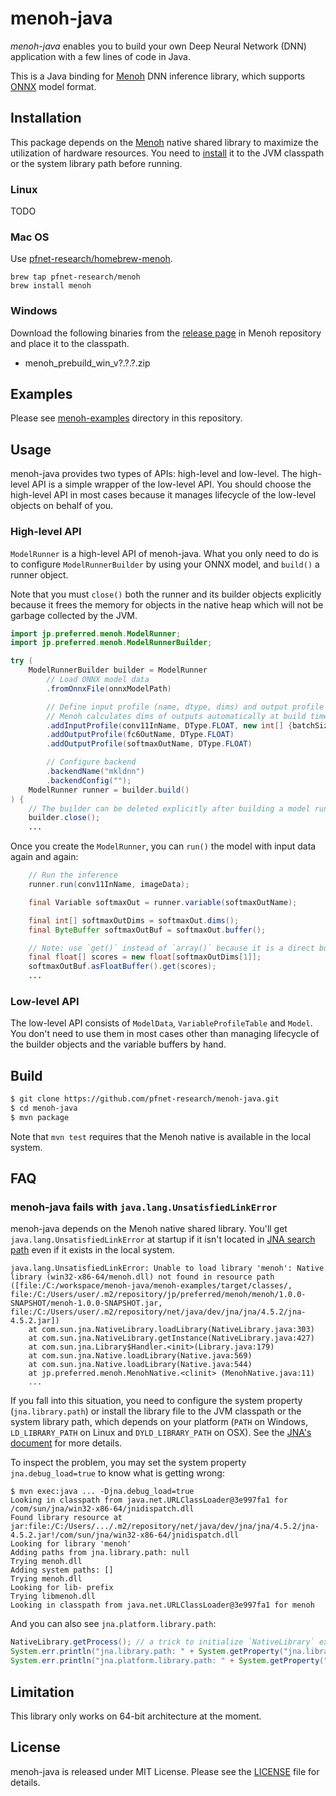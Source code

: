 # menoh-java
*menoh-java* enables you to build your own Deep Neural Network (DNN) application with a few lines of code in Java.

This is a Java binding for [Menoh](https://github.com/pfnet-research/menoh/) DNN inference library, which supports [ONNX](http://onnx.ai/) model format.

## Installation
This package depends on the [Menoh](https://github.com/pfnet-research/menoh/) native shared library to maximize the utilization of hardware resources. You need to [install](https://github.com/pfnet-research/menoh/blob/master/README.md#installation-using-package-manager-or-binary-packages) it to the JVM classpath or the system library path before running.

### Linux
TODO

### Mac OS
Use [pfnet-research/homebrew-menoh](https://github.com/pfnet-research/homebrew-menoh).

```
brew tap pfnet-research/menoh
brew install menoh
```

### Windows
Download the following binaries from the [release page](https://github.com/pfnet-research/menoh/releases) in Menoh repository and place it to the classpath.

- menoh_prebuild_win_v?.?.?.zip

## Examples
Please see [menoh-examples](menoh-examples) directory in this repository.

## Usage
menoh-java provides two types of APIs: high-level and low-level. The high-level API is a simple wrapper of the low-level API. You should choose the high-level API in most cases because it manages lifecycle of the low-level objects on behalf of you.

### High-level API
`ModelRunner` is a high-level API of menoh-java. What you only need to do is to configure `ModelRunnerBuilder` by using your ONNX model, and `build()` a runner object.

Note that you must `close()` both the runner and its builder objects explicitly because it frees the memory for objects in the native heap which will not be garbage collected by the JVM.

```java
import jp.preferred.menoh.ModelRunner;
import jp.preferred.menoh.ModelRunnerBuilder;

try (
    ModelRunnerBuilder builder = ModelRunner
        // Load ONNX model data
        .fromOnnxFile(onnxModelPath)

        // Define input profile (name, dtype, dims) and output profile (name, dtype)
        // Menoh calculates dims of outputs automatically at build time
        .addInputProfile(conv11InName, DType.FLOAT, new int[] {batchSize, channelNum, height, width})
        .addOutputProfile(fc6OutName, DType.FLOAT)
        .addOutputProfile(softmaxOutName, DType.FLOAT)

        // Configure backend
        .backendName("mkldnn")
        .backendConfig("");
    ModelRunner runner = builder.build()
) {
    // The builder can be deleted explicitly after building a model runner
    builder.close();
    ...
```

Once you create the `ModelRunner`, you can `run()` the model with input data again and again:

```java
    // Run the inference
    runner.run(conv11InName, imageData);

    final Variable softmaxOut = runner.variable(softmaxOutName);

    final int[] softmaxOutDims = softmaxOut.dims();
    final ByteBuffer softmaxOutBuf = softmaxOut.buffer();

    // Note: use `get()` instead of `array()` because it is a direct buffer
    final float[] scores = new float[softmaxOutDims[1]];
    softmaxOutBuf.asFloatBuffer().get(scores);
    ...
```

### Low-level API
The low-level API consists of `ModelData`, `VariableProfileTable` and `Model`. You don't need to use them in most cases other than managing lifecycle of the builder objects and the variable buffers by hand.

## Build
```bash
$ git clone https://github.com/pfnet-research/menoh-java.git
$ cd menoh-java
$ mvn package
```

Note that `mvn test` requires that the Menoh native is available in the local system.

## FAQ

### menoh-java fails with `java.lang.UnsatisfiedLinkError`
menoh-java depends on the Menoh native shared library. You'll get `java.lang.UnsatisfiedLinkError` at startup if it isn't located in [JNA search path](http://java-native-access.github.io/jna/4.5.2/javadoc/com/sun/jna/NativeLibrary.html) even if it exists in the local system.

```
java.lang.UnsatisfiedLinkError: Unable to load library 'menoh': Native library (win32-x86-64/menoh.dll) not found in resource path ([file:/C:/workspace/menoh-java/menoh-examples/target/classes/, file:/C:/Users/user/.m2/repository/jp/preferred/menoh/menoh/1.0.0-SNAPSHOT/menoh-1.0.0-SNAPSHOT.jar, file:/C:/Users/user/.m2/repository/net/java/dev/jna/jna/4.5.2/jna-4.5.2.jar])
	at com.sun.jna.NativeLibrary.loadLibrary(NativeLibrary.java:303)
	at com.sun.jna.NativeLibrary.getInstance(NativeLibrary.java:427)
	at com.sun.jna.Library$Handler.<init>(Library.java:179)
	at com.sun.jna.Native.loadLibrary(Native.java:569)
	at com.sun.jna.Native.loadLibrary(Native.java:544)
	at jp.preferred.menoh.MenohNative.<clinit> (MenohNative.java:11)
	...
```

If you fall into this situation, you need to configure the system property (`jna.library.path`) or install the library file to the JVM classpath or the system library path, which depends on your platform (`PATH` on Windows, `LD_LIBRARY_PATH` on Linux and `DYLD_LIBRARY_PATH` on OSX). See the [JNA's document](https://github.com/java-native-access/jna/blob/master/www/GettingStarted.md) for more details.

To inspect the problem, you may set the system property `jna.debug_load=true` to know what is getting wrong:

```
$ mvn exec:java ... -Djna.debug_load=true
Looking in classpath from java.net.URLClassLoader@3e997fa1 for /com/sun/jna/win32-x86-64/jnidispatch.dll
Found library resource at jar:file:/C:/Users/.../.m2/repository/net/java/dev/jna/jna/4.5.2/jna-4.5.2.jar!/com/sun/jna/win32-x86-64/jnidispatch.dll
Looking for library 'menoh'
Adding paths from jna.library.path: null
Trying menoh.dll
Adding system paths: []
Trying menoh.dll
Looking for lib- prefix
Trying libmenoh.dll
Looking in classpath from java.net.URLClassLoader@3e997fa1 for menoh
```

And you can also see `jna.platform.library.path`:

```java
NativeLibrary.getProcess(); // a trick to initialize `NativeLibrary` explicitly in this place
System.err.println("jna.library.path: " + System.getProperty("jna.library.path"));
System.err.println("jna.platform.library.path: " + System.getProperty("jna.platform.library.path"));
```

## Limitation
This library only works on 64-bit architecture at the moment.

## License
menoh-java is released under MIT License. Please see the [LICENSE](LICENSE) file for details.
